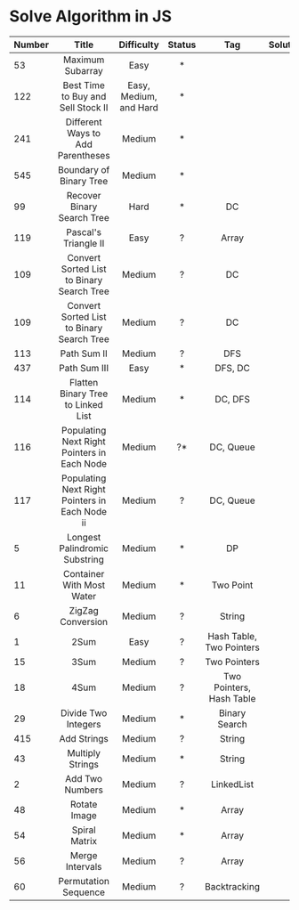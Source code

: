 # Solve Algorithm in JS

| Number        |         Title |     Difficulty |          Status |  Tag               |   Solution          |
| ------------- |:-------------:|:--------------:| :--------------:|:------------------:|:-------------------:|
| 53            | Maximum Subarray| Easy         |  * | | |
| 122           | Best Time to Buy and Sell Stock II| Easy, Medium, and Hard         |  * | | |
| 241           | Different Ways to Add Parentheses|  Medium | * | | |
| 545           | Boundary of Binary Tree | Medium         |  * | | |
| 99            | Recover Binary Search Tree | Hard         |  * | DC | |
| 119           | Pascal's Triangle II | Easy         |  ? | Array | |
| 109           | Convert Sorted List to Binary Search Tree | Medium  | ?   | DC  |    |
| 109           | Convert Sorted List to Binary Search Tree | Medium  | ?   | DC  |    |
| 113           | Path Sum II                               | Medium  | ?   | DFS |   |
| 437           | Path Sum III                              | Easy    | *   | DFS, DC | |
| 114           | Flatten Binary Tree to Linked List        | Medium  | *   | DC, DFS | |
| 116           | Populating Next Right Pointers in Each Node | Medium | ?*  | DC, Queue | |
| 117           | Populating Next Right Pointers in Each Node ii | Medium | ?  | DC, Queue | |
| 5             | Longest Palindromic Substring | Medium | * | DP ||
| 11            | Container With Most Water     | Medium | * | Two Point | |
| 6             | ZigZag Conversion             | Medium | ? | String ||
| 1             | 2Sum                          | Easy   | ? | Hash Table, Two Pointers | |
| 15            | 3Sum                          | Medium | ? | Two Pointers | |
| 18            | 4Sum                          | Medium | ? | Two Pointers, Hash Table | |
| 29            | Divide Two Integers           | Medium | * | Binary Search |  |
| 415           | Add Strings                   | Medium | ? | String | |
| 43            | Multiply Strings              | Medium | * | String | |
| 2             | Add Two Numbers               | Medium | ? | LinkedList | |
| 48            | Rotate Image                  | Medium | * | Array | |
| 54            | Spiral Matrix                 | Medium | * | Array | |
| 56            | Merge Intervals               | Medium | ? | Array | |
| 60            | Permutation Sequence          | Medium | ? | Backtracking | |
